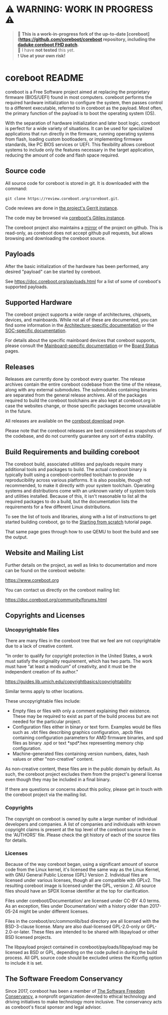 **⚠️ WARNING: WORK IN PROGRESS ⚠️**  
===============
> 🚧 **This is a work-in-progress fork of the up-to-date [coreboot](https://github.com/coreboot/coreboot repository, including the [daduke coreboot FHD patch](https://github.com/daduke/coreboot).**  
> 🧪 I have **not tested** this yet.  
> ❗ **Use at your own risk!**

coreboot README
===============

coreboot is a Free Software project aimed at replacing the proprietary
firmware (BIOS/UEFI) found in most computers. coreboot performs the
required hardware initialization to configure the system, then passes
control to a different executable, referred to in coreboot as the
payload. Most often, the primary function of the payload is to boot the
operating system (OS).

With the separation of hardware initialization and later boot logic,
coreboot is perfect for a wide variety of situations. It can be used
for specialized applications that run directly in the firmware, running
operating systems from flash, loading custom bootloaders, or
implementing firmware standards, like PC BIOS services or UEFI. This
flexibility allows coreboot systems to include only the features
necessary in the target application, reducing the amount of code and
flash space required.


Source code
-----------

All source code for coreboot is stored in git. It is downloaded with
the command:

`git clone https://review.coreboot.org/coreboot.git`.

Code reviews are done in [the project's Gerrit
instance](https://review.coreboot.org/).

The code may be browsed via [coreboot's Gitiles
instance](https://review.coreboot.org/plugins/gitiles/coreboot/+/HEAD).

The coreboot project also maintains a
[mirror](https://github.com/coreboot/coreboot) of the project on github.
This is read-only, as coreboot does not accept github pull requests,
but allows browsing and downloading the coreboot source.

Payloads
--------

After the basic initialization of the hardware has been performed, any
desired "payload" can be started by coreboot.

See <https://doc.coreboot.org/payloads.html> for a list of some of
coreboot's supported payloads.


Supported Hardware
------------------

The coreboot project supports a wide range of architectures, chipsets,
devices, and mainboards. While not all of these are documented, you can
find some information in the [Architecture-specific
documentation](https://doc.coreboot.org/arch/index.html) or the
[SOC-specific documentation](https://doc.coreboot.org/soc/index.html).

For details about the specific mainboard devices that coreboot supports,
please consult the [Mainboard-specific
documentation](https://doc.coreboot.org/mainboard/index.html) or the
[Board Status](https://coreboot.org/status/board-status.html) pages.


Releases
--------

Releases are currently done by coreboot every quarter. The
release archives contain the entire coreboot codebase from the time of
the release, along with any external submodules. The submodules
containing binaries are separated from the general release archives. All
of the packages required to build the coreboot toolchains are also kept
at coreboot.org in case the websites change, or those specific packages
become unavailable in the future.

All releases are available on the [coreboot
download](https://coreboot.org/downloads.html) page.

Please note that the coreboot releases are best considered as snapshots
of the codebase, and do not currently guarantee any sort of extra
stability.

Build Requirements and building coreboot
----------------------------------------

The coreboot build, associated utilities and payloads require many
additional tools and packages to build. The actual coreboot binary is
typically built using a coreboot-controlled toolchain to provide
reproducibility across various platforms. It is also possible, though
not recommended, to make it directly with your system toolchain.
Operating systems and distributions come with an unknown variety of
system tools and utilities installed. Because of this, it isn't
reasonable to list all the required packages to do a build, but the
documentation lists the requirements for a few different Linux
distributions.

To see the list of tools and libraries, along with a list of
instructions to get started building coreboot, go to the [Starting from
scratch](https://doc.coreboot.org/tutorial/part1.html) tutorial page.

That same page goes through how to use QEMU to boot the build and see
the output.


Website and Mailing List
------------------------

Further details on the project, as well as links to documentation and
more can be found on the coreboot website:

  <https://www.coreboot.org>

You can contact us directly on the coreboot mailing list:

  <https://doc.coreboot.org/community/forums.html>



Copyrights and Licenses
---------------------


### Uncopyrightable files

There are many files in the coreboot tree that we feel are not
copyrightable due to a lack of creative content.

"In order to qualify for copyright protection in the United States, a
work must satisfy the originality requirement, which has two parts. The
work must have “at least a modicum” of creativity, and it must be the
independent creation of its author."

  <https://guides.lib.umich.edu/copyrightbasics/copyrightability>

Similar terms apply to other locations.

These uncopyrightable files include:

- Empty files or files with only a comment explaining their existence.
  These may be required to exist as part of the build process but are
  not needed for the particular project.
- Configuration files either in binary or text form. Examples would be
  files such as .vbt files describing graphics configuration, .apcb
  files containing configuration parameters for AMD firmware binaries,
  and spd files as binary .spd or text \*spd\*.hex representing memory
  chip configuration.
- Machine-generated files containing version numbers, dates, hash
  values or other "non-creative" content.

As non-creative content, these files are in the public domain by
default.  As such, the coreboot project excludes them from the project's
general license even though they may be included in a final binary.

If there are questions or concerns about this policy, please get in
touch with the coreboot project via the mailing list.


### Copyrights

The copyright on coreboot is owned by quite a large number of individual
developers and companies. A list of companies and individuals with known
copyright claims is present at the top level of the coreboot source tree
in the 'AUTHORS' file. Please check the git history of each of the
source files for details.


### Licenses

Because of the way coreboot began, using a significant amount of source
code from the Linux kernel, it's licensed the same way as the Linux
Kernel, with GNU General Public License (GPL) Version 2. Individual
files are licensed under various licenses, though all are compatible
with GPLv2. The resulting coreboot image is licensed under the GPL,
version 2. All source files should have an SPDX license identifier at
the top for clarification.

Files under coreboot/Documentation/ are licensed under CC-BY 4.0 terms.
As an exception, files under Documentation/ with a history older than
2017-05-24 might be under different licenses.

Files in the coreboot/src/commonlib/bsd directory are all licensed with
the BSD-3-clause license.  Many are also dual-licensed GPL-2.0-only or
GPL-2.0-or-later.  These files are intended to be shared with libpayload
or other BSD licensed projects.

The libpayload project contained in coreboot/payloads/libpayload may be
licensed as BSD or GPL, depending on the code pulled in during the build
process. All GPL source code should be excluded unless the Kconfig
option to include it is set.


The Software Freedom Conservancy
--------------------------------

Since 2017, coreboot has been a member of [The Software Freedom
Conservancy](https://sfconservancy.org/), a nonprofit organization
devoted to ethical technology and driving initiatives to make technology
more inclusive. The conservancy acts as coreboot's fiscal sponsor and
legal advisor.
